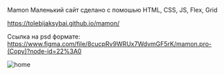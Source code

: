 Mamon
Маленький сайт сделано с помошью HTML, CSS, JS, Flex, Grid

https://tolebijaksybai.github.io/mamon/

Cсылка на psd формате: https://www.figma.com/file/8cucpRv9WRUx7WdvmGF5rK/mamon.pro-(Copy)?node-id=22%3A0

![home](https://user-images.githubusercontent.com/52714747/88163666-d7da6000-cc34-11ea-825a-20704913b4d3.png)
